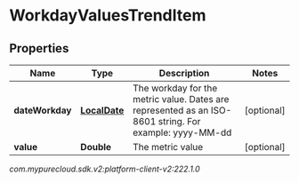 # WorkdayValuesTrendItem


## Properties

| Name | Type | Description | Notes |
| ------------ | ------------- | ------------- | ------------- |
| **dateWorkday** | [**LocalDate**](LocalDate) | The workday for the metric value. Dates are represented as an ISO-8601 string. For example: yyyy-MM-dd |  [optional] |
| **value** | **Double** | The metric value |  [optional] |




_com.mypurecloud.sdk.v2:platform-client-v2:222.1.0_
